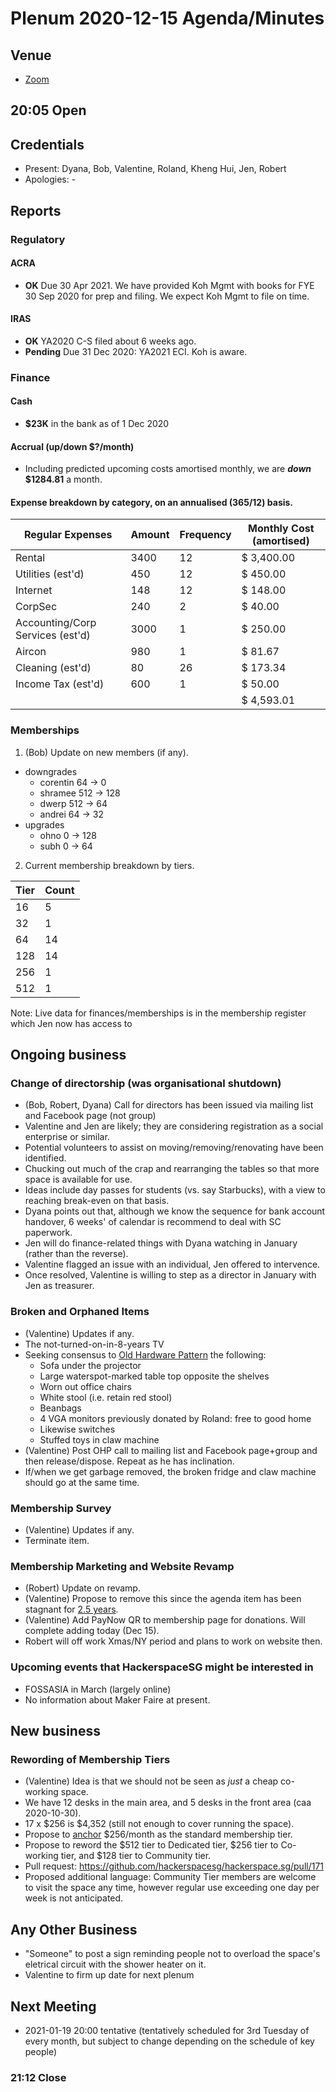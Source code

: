 # Plenum 2020-12-15 Agenda/Minutes

## Venue
- [Zoom](https://us02web.zoom.us/j/83591014534?pwd=YlFObzJ5QnE0ZE94Vi9FdWxTU1U2UT09)

## 20:05 Open

## Credentials
- Present: Dyana, Bob, Valentine, Roland, Kheng Hui, Jen, Robert
- Apologies: -

## Reports

### Regulatory

#### ACRA
- **OK** Due 30 Apr 2021. We have provided Koh Mgmt with books for FYE 30 Sep 2020 for prep and filing. We expect Koh Mgmt to file on time.

#### IRAS
- **OK** YA2020 C-S filed about 6 weeks ago.
- **Pending** Due 31 Dec 2020: YA2021 ECI. Koh is aware.

### Finance

#### Cash
- **$23K** in the bank as of 1 Dec 2020

#### Accrual (up/down $?/month)
- Including predicted upcoming costs amortised monthly, we are **_down_ $1284.81** a month.

#### Expense breakdown by category, on an annualised (365/12) basis.
| Regular Expenses                 | Amount | Frequency | Monthly Cost (amortised)
| --                               | --     | --        | --
| Rental                           | 3400   | 12        | $ 3,400.00
| Utilities (est'd)                | 450    | 12        | $ 450.00
| Internet                         | 148    | 12        | $ 148.00
| CorpSec                          | 240    | 2         | $ 40.00
| Accounting/Corp Services (est'd) | 3000   | 1         | $ 250.00
| Aircon                           | 980    | 1         | $ 81.67
| Cleaning (est'd)                 | 80     | 26        | $ 173.34
| Income Tax (est'd)               | 600    | 1         | $ 50.00
|                                  |        |           | $ 4,593.01

### Memberships
1. (Bob) Update on new members (if any).
  - downgrades
    - corentin 64 -> 0
    - shramee 512 -> 128
    - dwerp 512 -> 64
    - andrei 64 -> 32
  - upgrades
    - ohno 0 -> 128
    - subh 0 -> 64

2. Current membership breakdown by tiers.

| Tier | Count |
| --   | --    |
| 16   | 5     |
| 32   | 1     |
| 64   | 14    |
| 128  | 14    |
| 256  | 1     |
| 512  | 1     |

Note: Live data for finances/memberships is in the membership register which Jen now has access to

## Ongoing business

### Change of directorship (was organisational shutdown)
- (Bob, Robert, Dyana) Call for directors has been issued via mailing list and Facebook page (not group)
 - Valentine and Jen are likely; they are considering registration as a social enterprise or similar.
 - Potential volunteers to assist on moving/removing/renovating have been identified.
 - Chucking out much of the crap and rearranging the tables so that more space is available for use.
 - Ideas include day passes for students (vs. say Starbucks), with a view to reaching break-even on that basis.
 - Dyana points out that, although we know the sequence for bank account handover, 6 weeks' of calendar is recommend to deal with SC paperwork.
 - Jen will do finance-related things with Dyana watching in January (rather than the reverse).
 - Valentine flagged an issue with an individual, Jen offered to intervence.
 - Once resolved, Valentine is willing to step as a director in January with Jen as treasurer.

### Broken and Orphaned Items
- (Valentine) Updates if any.
 - The not-turned-on-in-8-years TV
- Seeking consensus to [Old Hardware Pattern](https://wiki.hackerspaces.org/The_Old_Hardware_Pattern) the following:
  - Sofa under the projector
  - Large waterspot-marked table top opposite the shelves
  - Worn out office chairs
  - White stool (i.e. retain red stool)
  - Beanbags
  - 4 VGA monitors previously donated by Roland: free to good home
  - Likewise switches
  - Stuffed toys in claw machine
 - (Valentine) Post OHP call to mailing list and Facebook page+group and then release/dispose. Repeat as he has inclination.
- If/when we get garbage removed, the broken fridge and claw machine should go at the same time.

### Membership Survey
- (Valentine) Updates if any.
- Terminate item.

### Membership Marketing and Website Revamp
- (Robert) Update on revamp.
- (Valentine) Propose to remove this since the agenda item has been stagnant for [2.5 years](https://hackerspace.sg/plenum/2018-05-17/).
- (Valentine) Add PayNow QR to membership page for donations. Will complete adding today (Dec 15).
- Robert will off work Xmas/NY period and plans to work on website then.

### Upcoming events that HackerspaceSG might be interested in
- FOSSASIA in March (largely online)
- No information about Maker Faire at present.

## New business

### Rewording of Membership Tiers
- (Valentine) Idea is that we should not be seen as _just_ a cheap co-working space.
- We have 12 desks in the main area, and 5 desks in the front area (caa 2020-10-30).
- 17 x $256 is $4,352 (still not enough to cover running the space).
- Propose to [anchor](https://en.wikipedia.org/wiki/Anchoring_(cognitive_bias)) $256/month as the standard membership tier.
- Propose to reword the $512 tier to Dedicated tier, $256 tier to Co-working tier, and $128 tier to Community tier.
- Pull request: https://github.com/hackerspacesg/hackerspace.sg/pull/171
- Proposed additional language: Community Tier members are welcome to visit the space any time, however regular use exceeding one day per week is not anticipated.

## Any Other Business

- "Someone" to post a sign reminding people not to overload the space's eletrical circuit with the shower heater on it.
- Valentine to firm up date for next plenum

## Next Meeting
- 2021-01-19 20:00 tentative (tentatively scheduled for 3rd Tuesday of every month, but subject to change depending on the schedule of key people)

### 21:12 Close

